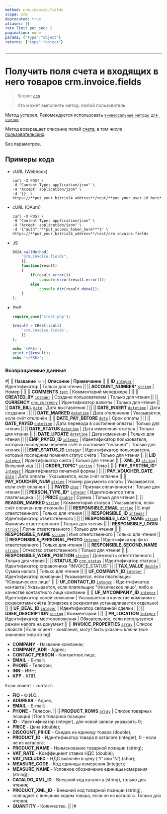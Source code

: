 ```yaml
---
method: crm.invoice.fields
scope: crm
deprecated: true
aliases: []
rate_limit_per_sec: 2
pagination: none
params: {"type":"object"}
returns: {"type":"object"}
---
```



---

# Получить поля счета и входящих в него товаров crm.invoice.fields

> Scope: [`crm`](../../../scopes/permissions.md)
>
> Кто может выполнять метод: любой пользователь



Метод устарел. Рекомендуется использовать  [`Универсальные методы для счетов`](../../universal/invoice.md)



Метод возвращает описание полей [счета](./crm-invoice-add.md), в том числе [пользовательских](./crm-invoice-user-field-add.md).

Без параметров.

## Примеры кода





- cURL (Webhook)

    ```http
    curl -X POST \
    -H "Content-Type: application/json" \
    -H "Accept: application/json" \
    -d '{}' \
    https://**put_your_bitrix24_address**/rest/**put_your_user_id_here**/**put_your_webbhook_here**/crm.invoice.fields
   ```

- cURL (OAuth)

    ```http
    curl -X POST \
    -H "Content-Type: application/json" \
    -H "Accept: application/json" \
    -d '{"auth":"**put_access_token_here**"}' \
    https://**put_your_bitrix24_address**/rest/crm.invoice.fields
    ```

- JS

    ```js
    BX24.callMethod(
        "crm.invoice.fields",
        {},
        function(result)
        {
            if(result.error())
                console.error(result.error());
            else
                console.dir(result.data());
        }
    );
    ```

- PHP

    ```php
    require_once('crest.php');

    $result = CRest::call(
        'crm.invoice.fields',
        []
    );

    echo '<PRE>';
    print_r($result);
    echo '</PRE>';
    ```



### Возвращаемые данные



#|
|| **Название**
`тип` | **Описание** | **Примечание** ||
|| **ID**
[`integer`](../../../data-types.md) | Идентификатор | Только для чтения ||
|| **ACCOUNT_NUMBER***
[`string`](../../../data-types.md) | Номер |  ||
|| **COMMENTS**
[`text`](../../../data-types.md) | Комментарий менеджера | ||
|| **CREATED_BY**
[`integer`](../../../data-types.md) | Создано пользователем | Только для чтения ||
|| **CURRENCY**
[`crm_currency`](../../../data-types.md) | Идентификатор валюты | Только для чтения ||
|| **DATE_BILL**
[`date`](../../../data-types.md) | Дата выставления | ||
|| **DATE_INSERT**
[`datetime`](../../../data-types.md) | Дата создания | ||
|| **DATE_MARKED**
[`datetime`](../../../data-types.md) | Дата отклонения | Указывается, если счёт отклонён ||
|| **DATE_PAY_BEFORE**
[`date`](../../../data-types.md) | Срок оплаты | ||
|| **DATE_PAYED**
[`datetime`](../../../data-types.md) | Дата перевода в состояние оплаты | Только для чтения ||
|| **DATE_STATUS**
[`datetime`](../../../data-types.md) | Дата изменения статуса | Только для чтения ||
|| **DATE_UPDATE**
[`datetime`](../../../data-types.md) | Дата изменения | Только для чтения ||
|| **EMP_PAYED_ID**
[`integer`](../../../data-types.md) | Идентификатор пользователя, который последним перевёл счёт в состояние "оплачен" | Только для чтения ||
|| **EMP_STATUS_ID**
[`integer`](../../../data-types.md) | Идентификатор пользователя, который последним поменял статус счёта | Только для чтения ||
|| **LID**
[`integer`](../../../data-types.md) | Идентификатор сайта | Только для чтения ||
|| **XML_ID**
[`string`](../../../data-types.md) | Внешний код | ||
|| **ORDER_TOPIC***
[`string`](../../../data-types.md) | Тема |  ||
|| **PAY_SYSTEM_ID***
[`integer`](../../../data-types.md) | Идентификатор печатной формы |  ||
|| **PAY_VOUCHER_DATE**
[`date`](../../../data-types.md) | Дата оплаты | Указывается, если счёт оплачен ||
|| **PAY_VOUCHER_NUM**
[`string`](../../../data-types.md) | Номер документа оплаты | Указывается, если счёт оплачен ||
|| **PAYED**
[`char`](../../../data-types.md) | Признак оплаченности | Только для чтения ||
|| **PERSON_TYPE_ID***
[`integer`](../../../data-types.md) | Идентификатор типа плательщика |  ||
|| **PRICE**
[`double`](../../../data-types.md) | Сумма | Только для чтения ||
|| **REASON_MARKED**
[`string`](../../../data-types.md) | Комментарий статуса | Указывается, если счёт оплачен или отклонён ||
|| **RESPONSIBLE_EMAIL**
[`string`](../../../data-types.md) | E-mail ответственного | Только для чтения ||
|| **RESPONSIBLE_ID**
[`integer`](../../../data-types.md) | Идентификатор ответственного | ||
|| **RESPONSIBLE_LAST_NAME**
[`string`](../../../data-types.md) | Фамилия ответственного | Только для чтения ||
|| **RESPONSIBLE_LOGIN**
[`string`](../../../data-types.md) | Логин ответственного | Только для чтения ||
|| **RESPONSIBLE_NAME**
[`string`](../../../data-types.md) | Имя ответственного | Только для чтения ||
|| **RESPONSIBLE_PERSONAL_PHOTO**
[`integer`](../../../data-types.md) | Идентификатор фото ответственного | Только для чтения ||
|| **RESPONSIBLE_SECOND_NAME**
[`string`](../../../data-types.md) | Отчество ответственного | Только для чтения ||
|| **RESPONSIBLE_WORK_POSITION**
[`string`](../../../data-types.md) | Должность ответственного | Только для чтения ||
|| **STATUS_ID**
[`crm_status`](../../../data-types.md) | Идентификатор статуса | Идентификатор справочника "INVOICE_STATUS" ||
|| **TAX_VALUE**
[`double`](../../../data-types.md) | Сумма налога | Только для чтения ||
|| **UF_COMPANY_ID**
[`integer`](../../../data-types.md) | Идентификатор компании | Указывается, если плательщик "Юридическое лицо" ||
|| **UF_CONTACT_ID**
[`integer`](../../../data-types.md) | Идентификатор контакта | Указывается, если плательщик "Физическое лицо", либо в качестве контактного лица компании ||
|| **UF_MYCOMPANY_ID**
[`integer`](../../../data-types.md) | Идентификатор своей компании | Указывается в качестве компании с реквизитами счёта (привязка к реквизитам устанавливается отдельно) ||
|| **UF_DEAL_ID**
[`integer`](../../../data-types.md) | Идентификатор связанной сделки | ||
|| **USER_DESCRIPTION**
[`string`](../../../data-types.md) | Комментарий | ||
|| **PR_LOCATION**
[`integer`](../../../data-types.md) | Идентификатор местоположения | Обязательное, если используется режим налога на документ ||
|| **INVOICE_PROPERTIES**
[`array`](../../../data-types.md) | Список свойств | Если клиент - компания, могут быть указаны ключи (все значения типа string): 
- **COMPANY** - Название компании;
- **COMPANY_ADR** - Адрес;
- **CONTACT_PERSON** - Контактное лицо;
- **EMAIL** - E-mail;
- **PHONE** - Телефон;
- **INN** - ИНН;
- **KPP** - КПП.

Если клиент - контакт: 
- **FIO** - Ф.И.О.;
- **ADDRESS** - Адрес;
- **EMAIL** - E-mail; 
- **PHONE** - Телефон. ||
|| **PRODUCT_ROWS**
[`array`](../../../data-types.md) | Список товарных позиций | Поля товарной позиции:
- **ID** - Идентификатор (integer), для новой записи указывать 0;
- **PRICE** - Цена (double);
- **DISCOUNT_PRICE** - Скидка на единицу товара (double);
- **PRODUCT_ID** - Идентификатор товара в каталоге (integer), 0 - если не из каталога;
- **PRODUCT_NAME** - Наименование товарной позиции (string);
- **VAT_RATE** - Коэффициент ставки НДС (double);
- **VAT_INCLUDED** - НДС включён в цену ('Y' или 'N') (char);
- **MEASURE_CODE** - Код единицы измерения (integer);
- **MEASURE_NAME** - Условное обозначение единицы измерения (string);
- **CATALOG_XML_ID** - Внешний код каталога (string), только для чтения;
- **PRODUCT_XML_ID** - Внешний код товарной позиции (string), совпадает с внешним кодом товара, если он из каталога. Только для чтения.
- **QUANTITY** - Количество. ||
|#

